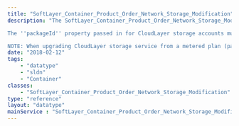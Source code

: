 ```yaml
---
title: "SoftLayer_Container_Product_Order_Network_Storage_Modification"
description: "The SoftLayer_Container_Product_Order_Network_Storage_Modification datatype has everything required to place a modification to an existing StorageLayer account with SoftLayer. Modifications, at present time, include upgrade and downgrades only. The ''volumeId'' property must be set to the network storage volume id to be upgraded. Once populated send this container to the [SoftLayer_Product_Order::placeOrder](/reference/datatypes/$1/#$2) method. 

The ''packageId'' property passed in for CloudLayer storage accounts must be set to 0 (zero) and the ''quantity'' property must be set to 1. The location does not have to be set. Please use the [SoftLayer_Product_Package](/reference/datatypes/SoftLayer_Product_Package) service to retrieve a list of CloudLayer items. 

NOTE: When upgrading CloudLayer storage service from a metered plan (pay as you go) to a non-metered plan, make sure the chosen plan's storage allotment has enough space to cover the current usage. If the chosen plan's usage allotment is less than the CloudLayer storage's usage the order will be rejected. "
date: "2018-02-12"
tags:
    - "datatype"
    - "sldn"
    - "Container"
classes:
    - "SoftLayer_Container_Product_Order_Network_Storage_Modification"
type: "reference"
layout: "datatype"
mainService : "SoftLayer_Container_Product_Order_Network_Storage_Modification"
---
```

